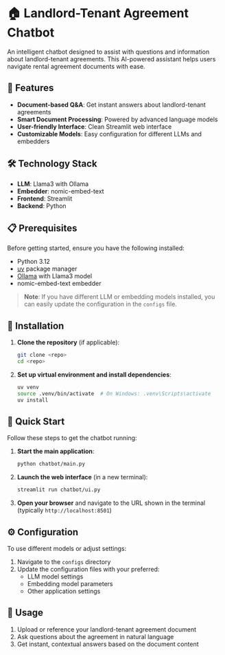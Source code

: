 # 🏠 Landlord-Tenant Agreement Chatbot

An intelligent chatbot designed to assist with questions and information about landlord-tenant agreements. This AI-powered assistant helps users navigate rental agreement documents with ease.

## 🚀 Features

- **Document-based Q&A**: Get instant answers about landlord-tenant agreements
- **Smart Document Processing**: Powered by advanced language models
- **User-friendly Interface**: Clean Streamlit web interface
- **Customizable Models**: Easy configuration for different LLMs and embedders

## 🛠️ Technology Stack

- **LLM**: Llama3 with Ollama
- **Embedder**: nomic-embed-text
- **Frontend**: Streamlit
- **Backend**: Python

## 📋 Prerequisites

Before getting started, ensure you have the following installed:

- Python 3.12
- [uv](https://docs.astral.sh/uv/) package manager
- [Ollama](https://ollama.ai/) with Llama3 model
- nomic-embed-text embedder

> **Note**: If you have different LLM or embedding models installed, you can easily update the configuration in the `configs` file.

## 🔧 Installation

1. **Clone the repository** (if applicable):
   ```bash
   git clone <repo>
   cd <repo>
   ```

2. **Set up virtual environment and install dependencies**:
   ```bash
   uv venv
   source .venv/bin/activate  # On Windows: .venv\Scripts\activate
   uv install
   ```

## 🚀 Quick Start

Follow these steps to get the chatbot running:

1. **Start the main application**:
   ```bash
   python chatbot/main.py
   ```

2. **Launch the web interface** (in a new terminal):
   ```bash
   streamlit run chatbot/ui.py
   ```

3. **Open your browser** and navigate to the URL shown in the terminal (typically `http://localhost:8501`)

## ⚙️ Configuration

To use different models or adjust settings:

1. Navigate to the `configs` directory
2. Update the configuration files with your preferred:
   - LLM model settings
   - Embedding model parameters
   - Other application settings

## 📝 Usage

1. Upload or reference your landlord-tenant agreement document
2. Ask questions about the agreement in natural language
3. Get instant, contextual answers based on the document content
